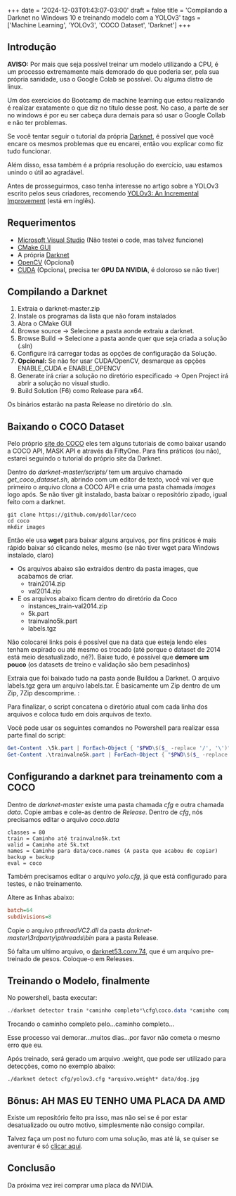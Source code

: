+++
date = '2024-12-03T01:43:07-03:00'
draft = false
title = 'Compilando a Darknet no Windows 10 e treinando modelo com a YOLOv3'
tags = ['Machine Learning', 'YOLOv3', 'COCO Dataset', 'Darknet']
+++

## Introdução

**AVISO:** Por mais que seja possível treinar um modelo utilizando a CPU, é um processo extremamente mais demorado do que poderia ser, pela sua própria sanidade, usa o Google Colab se possível. Ou alguma distro de linux.

Um dos exercícios do Bootcamp de machine learning que estou realizando é realizar exatamente o que diz no título desse post. No caso, a parte de ser no windows é por eu ser cabeça dura demais para só usar o Google Collab e não ter problemas.

Se você tentar seguir o tutorial da própria [Darknet](https://pjreddie.com/darknet/yolo/), é possível que você encare os mesmos problemas que eu encarei, então vou explicar como fiz tudo funcionar.

Além disso, essa também é a própria resolução do exercício, uau estamos unindo o útil ao agradável.

Antes de prosseguirmos, caso tenha interesse no artigo sobre a YOLOv3 escrito pelos seus criadores, recomendo [YOLOv3: An Incremental Improvement](https://arxiv.org/abs/1804.02767) (está em inglês).

## Requerimentos

- [Microsoft Visual Studio](https://visualstudio.microsoft.com/thank-you-downloading-visual-studio/?sku=Community) (Não testei o code, mas talvez funcione)
- [CMake GUI](https://cmake.org/download/)
- A própria [Darknet](https://github.com/AlexeyAB/darknet/archive/master.zip)
- [OpenCV](https://sourceforge.net/projects/opencvlibrary/) (Opcional)
- [CUDA](https://developer.nvidia.com/cuda-downloads) (Opcional, precisa ter **GPU DA NVIDIA**, é doloroso se não tiver)

## Compilando a Darknet

1. Extraia o darknet-master.zip
2. Instale os programas da lista que não foram instalados
3. Abra o CMake GUI
4. Browse source -> Selecione a pasta aonde extraiu a darknet.
5. Browse Build ->  Selecione a pasta aonde quer que seja criada a solução (.sln)
6. Configure irá carregar todas as opções de configuração da Solução.
7. **Opcional:** Se não for usar CUDA/OpenCV, desmarque as opções ENABLE_CUDA e ENABLE_OPENCV
8. Generate irá criar a solução no diretório especificado -> Open Project irá abrir a solução no visual studio.
9. Build Solution (F6) como Release para x64.

Os binários estarão na pasta Release no diretório do .sln.

## Baixando o COCO Dataset

Pelo próprio [site do COCO](https://cocodataset.org/#download) eles tem alguns tutoriais de como baixar usando a COCO API, MASK API e através da FiftyOne. Para fins práticos (ou não), estarei seguindo o tutorial do próprio site da Darknet.

Dentro do *darknet-master/scripts/* tem um arquivo chamado *get_coco_dataset.sh*, abrindo com um editor de texto, você vai ver que primeiro o arquivo clona a COCO API e cria uma pasta chamada *images* logo após. Se não tiver git instalado, basta baixar o repositório zipado, igual feito com a darknet.

```shell
git clone https://github.com/pdollar/coco
cd coco
mkdir images
```

Então ele usa **wget** para baixar alguns arquivos, por fins práticos é mais rápido baixar só clicando neles, mesmo (se não tiver wget para Windows instalado, claro)

- Os arquivos abaixo são extraídos dentro da pasta images, que acabamos de criar.
  - train2014.zip
  - val2014.zip
- E os arquivos abaixo ficam dentro do diretório da Coco
  - instances_train-val2014.zip
  - 5k.part
  - trainvalno5k.part
  - labels.tgz

Não colocarei links pois é possível que na data que esteja lendo eles tenham expirado ou até mesmo os trocado (até porque o dataset de 2014 está meio desatualizado, né?). Baixe tudo, é possível que **demore um pouco** (os datasets de treino e validação são bem pesadinhos)

Extraia que foi baixado tudo na pasta aonde Buildou a Darknet. O arquivo labels.tgz gera um arquivo labels.tar. É basicamente um Zip dentro de um Zip, 7Zip descomprime. :

Para finalizar, o script concatena o diretório atual com cada linha dos arquivos e coloca tudo em dois arquivos de texto.

Você pode usar os seguintes comandos no Powershell para realizar essa parte final do script:

```Powershell
Get-Content .\5k.part | ForEach-Object { "$PWD\$($_ -replace '/', '\')" -replace '\\+', '\' } > 5k.txt
Get-Content .\trainvalno5k.part | ForEach-Object { "$PWD\$($_ -replace '/', '\')" -replace '\\+', '\' } > trainvalno5k.txt
```

## Configurando a darknet para treinamento com a COCO

Dentro de *darknet-master* existe uma pasta chamada *cfg* e outra chamada *data*. Copie ambas e cole-as dentro de *Release*. Dentro de *cfg*, nós precisamos editar o arquivo *coco.data*

```text
classes = 80
train = Caminho até trainvalno5k.txt
valid = Caminho até 5k.txt
names = Caminho para data/coco.names (A pasta que acabou de copiar)
backup = backup
eval = coco
```

Também precisamos editar o arquivo *yolo.cfg*, já que está configurado para testes, e não treinamento.

Altere as linhas abaixo:

```cfg
batch=64
subdivisions=8
```

Copie o arquivo *pthreadVC2.dll* da pasta *darknet-master\3rdparty\pthreads\bin* para a pasta Release.

Só falta um ultimo arquivo, o [darknet53.conv.74](https://pjreddie.com/media/files/darknet53.conv.74), que é um arquivo pre-treinado de pesos. Coloque-o em Releases.

## Treinando o Modelo, finalmente

No powershell, basta executar:

```Powershell
./darknet detector train *caminho completo*\cfg\coco.data *caminho completo*\cfg\yolov3.cfg darknet53.conv.74
```

Trocando o caminho completo pelo...caminho completo...

Esse processo vai demorar...muitos dias...por favor não cometa o mesmo erro que eu.

Após treinado, será gerado um arquivo .weight, que pode ser utilizado para detecções, como no exemplo abaixo:

```shell
./darknet detect cfg/yolov3.cfg *arquivo.weight* data/dog.jpg
```

## Bônus: AH MAS EU TENHO UMA PLACA DA AMD

Existe um repositório feito pra isso, mas não sei se é por estar desatualizado ou outro motivo, simplesmente não consigo compilar.

Talvez faça um post no futuro com uma solução, mas até lá, se quiser se aventurar é só [clicar aqui](https://github.com/sowson/darknet?tab=readme-ov-file).

## Conclusão

Da próxima vez irei comprar uma placa da NVIDIA.
